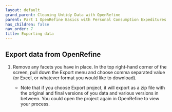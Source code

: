 ```yaml
---
layout: default
grand_parent: Cleaning Untidy Data with OpenRefine
parent: Part 1 OpenRefine Basics with Personal Consumption Expeditures Data
has_children: false
nav_order: 7
title: Exporting data
---
```


## Export data from OpenRefine1. Remove any facets you have in place. In the top right-hand corner of the screen, pull down the Export menu and choose comma separated value (or Excel, or whatever format you would like to download).

	* Note that if you choose Export project, it will export as a zip file with the original and final versions of you data and various versions in between.  You could open the project again in OpenRefine to view your process. 